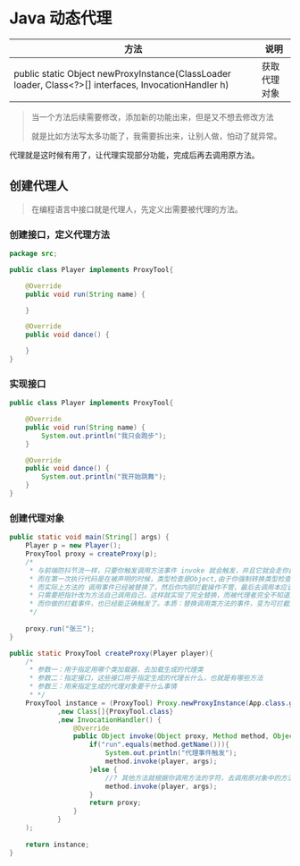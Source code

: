 # Java 动态代理

| 方法                                                                                                    | 说明     |
|-------------------------------------------------------------------------------------------------------|--------|
| public static Object newProxyInstance(ClassLoader loader, Class<?>[] interfaces, InvocationHandler h) | 获取代理对象 |

> 当一个方法后续需要修改，添加新的功能出来，但是又不想去修改方法
> 
> 就是比如方法写太多功能了，我需要拆出来，让别人做，怕动了就异常。

代理就是这时候有用了，让代理实现部分功能，完成后再去调用原方法。

## 创建代理人

> 在编程语言中接口就是代理人，先定义出需要被代理的方法。

### 创建接口，定义代理方法

```java
package src;

public class Player implements ProxyTool{

    @Override
    public void run(String name) {

    }

    @Override
    public void dance() {

    }
}
```

### 实现接口

```java
public class Player implements ProxyTool{

    @Override
    public void run(String name) {
        System.out.println("我只会跑步");
    }

    @Override
    public void dance() {
        System.out.println("我开始跳舞");
    }
}


```

### 创建代理对象

```java
public static void main(String[] args) {
    Player p = new Player();
    ProxyTool proxy = createProxy(p);
    /*
     * 与前端防抖节流一样，只要你触发调用方法事件 invoke 就会触发，并且它就会走你自定义的代码
     * 而在第一次执行代码是在被声明的时候，类型检查是Object,由于你强制转换类型检查就过了
     * 而实际上方法的 调用事件已经被替换了，然后你内部拦截操作不管，最后去调用本应该触发的方法
     * 只需要把指针改为方法自己调用自己，这样就实现了完全替换，而被代理者完全不知道是谁拦截了
     * 而你做的拦截事件，也已经能正确触发了。本质：替换调用类方法的事件，变为可拦截式而已。
     */
    
    proxy.run("张三");
}

public static ProxyTool createProxy(Player player){
    /*
     * 参数一：用于指定用哪个类加载器，去加载生成的代理类
     * 参数二：指定接口，这些接口用于指定生成的代理长什么，也就是有哪些方法
     * 参数三：用来指定生成的代理对象要干什么事情
     * */
    ProxyTool instance = (ProxyTool) Proxy.newProxyInstance(App.class.getClassLoader()
            ,new Class[]{ProxyTool.class}
            ,new InvocationHandler() {
                @Override
                public Object invoke(Object proxy, Method method, Object[] args) throws Throwable {
                    if("run".equals(method.getName())){
                        System.out.println("代理事件触发");
                        method.invoke(player, args);
                    }else {
                        //? 其他方法就根据你调用方法的字符，去调用原对象中的方法
                        method.invoke(player, args);
                    }
                    return proxy;
                }
            }
    );
    
    return instance;
}
```

